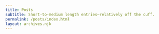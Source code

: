 ```yaml
---
title: Posts
subtitle: Short-to-medium length entries—relatively off the cuff.
permalink: /posts/index.html
layout: archives.njk
---
```

